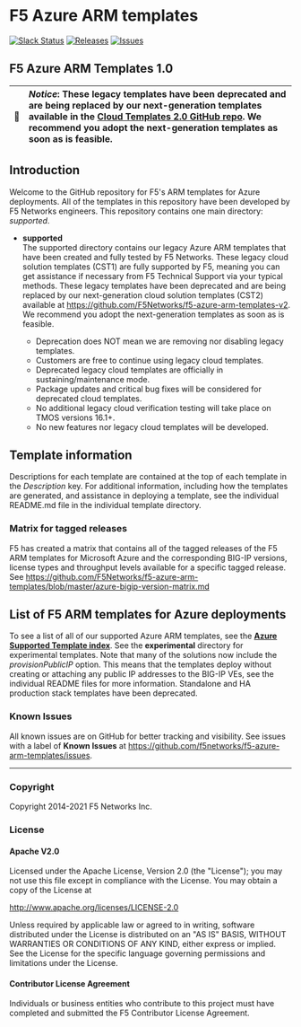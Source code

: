 # F5 Azure ARM templates

[![Slack Status](https://f5cloudsolutions.herokuapp.com/badge.svg)](https://f5cloudsolutions.herokuapp.com)
[![Releases](https://img.shields.io/github/release/f5networks/f5-azure-arm-templates.svg)](https://github.com/f5networks/f5-azure-arm-templates/releases)
[![Issues](https://img.shields.io/github/issues/f5networks/f5-azure-arm-templates.svg)](https://github.com/f5networks/f5-azure-arm-templates/issues)
  

## F5 Azure ARM Templates 1.0

| :eyes:    | ***Notice***: These legacy templates have been deprecated and are being replaced by our next-generation templates available in the [Cloud Templates 2.0 GitHub repo](https://github.com/F5Networks/f5-azure-arm-templates-v2). We recommend you adopt the next-generation templates as soon as is feasible. |
|---------------|:------------------------|  

## Introduction

Welcome to the GitHub repository for F5's ARM templates for Azure deployments. All of the templates in this repository have been developed by F5 Networks engineers. This repository contains one main directory: *supported*.

- **supported**<br>
  The supported directory contains our legacy Azure ARM templates that have been created and fully tested by F5 Networks. These legacy cloud solution templates (CST1) are fully supported by F5, meaning you can get assistance if necessary from F5 Technical Support via your typical methods. These legacy templates have been deprecated and are being replaced by our next-generation cloud solution templates (CST2) available at https://github.com/F5Networks/f5-azure-arm-templates-v2. We recommend you adopt the next-generation templates as soon as is feasible.
  
  - Deprecation does NOT mean we are removing nor disabling legacy templates.
  - Customers are free to continue using legacy cloud templates.
  - Deprecated legacy cloud templates are officially in sustaining/maintenance mode.
  - Package updates and critical bug fixes will be considered for deprecated cloud templates.
  - No additional legacy cloud verification testing will take place on TMOS versions 16.1+.
  - No new features nor legacy cloud templates will be developed.


## Template information

Descriptions for each template are contained at the top of each template in the *Description* key.
For additional information, including how the templates are generated, and assistance in deploying a template, see the individual README.md file in the individual template directory.

### Matrix for tagged releases

F5 has created a matrix that contains all of the tagged releases of the F5 ARM templates for Microsoft Azure and the corresponding BIG-IP versions, license types and throughput levels available for a specific tagged release. See https://github.com/F5Networks/f5-azure-arm-templates/blob/master/azure-bigip-version-matrix.md

## List of F5 ARM templates for Azure deployments

To see a list of all of our supported Azure ARM templates, see the **[Azure Supported Template index](https://github.com/F5Networks/f5-azure-arm-templates/blob/master/template-index.md)**. See the **experimental** directory for experimental templates.
Note that many of the solutions now include the *provisionPublicIP* option.  This means that the templates deploy without creating or attaching any public IP addresses to the BIG-IP VEs, see the individual README files for more information.
Standalone and HA production stack templates have been deprecated.

### Known Issues
All known issues are on GitHub for better tracking and visibility. See issues with a label of **Known Issues** at https://github.com/f5networks/f5-azure-arm-templates/issues.


---



### Copyright

Copyright 2014-2021 F5 Networks Inc.

### License

#### Apache V2.0

Licensed under the Apache License, Version 2.0 (the "License"); you may not use
this file except in compliance with the License. You may obtain a copy of the
License at

http://www.apache.org/licenses/LICENSE-2.0

Unless required by applicable law or agreed to in writing, software
distributed under the License is distributed on an "AS IS" BASIS,
WITHOUT WARRANTIES OR CONDITIONS OF ANY KIND, either express or implied.
See the License for the specific language governing permissions and limitations
under the License.

#### Contributor License Agreement

Individuals or business entities who contribute to this project must have
completed and submitted the F5 Contributor License Agreement.
